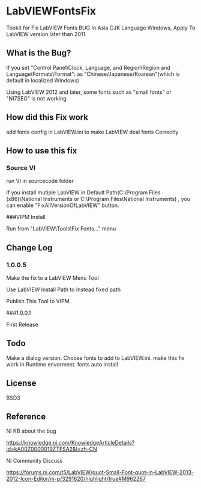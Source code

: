 # LabVIEWFontsFix
Tookit for Fix LabVIEW Fonts BUG In Asia CJK Language Windows, Apply To LabVIEW version later than 2011.

## What is the Bug?
If you set "Control Panel\Clock, Language, and Region\Region and Language\Formats\Format": as "Chinese/Japanese/Koarean"(which is default in localized Windows)

Using LabVIEW 2012 and later, some fonts such as "small fonts" or "NI7SEG" is not working

## How did this Fix work
add fonts config in LabVIEW.ini to make LabVIEW deal fonts Correctly 

## How to use this fix
### Source VI
run VI in sourcecode folder

If you install mutiple LabVIEW in Default Path(C:\Program Files (x86)\National Instruments or C:\Program Files\National Instruments) , you can enable "FixAllVersionOfLabVIEW" button.

###VIPM Install

Run from "LabVIEW\Tools\Fix Fonts..." menu

## Change Log
### 1.0.0.5

Make the fix to a LabVIEW Menu Tool

Use LabVIEW Install Path to Instead fixed path

Publish This Tool to VIPM

###1.0.0.1

First Release


## Todo
Make a dialog version.
Choose fonts to add to LabVIEW.ini.
make this fix work in Runtime envorment.
fonts auto install
## License
BSD3

## Reference
NI KB about the bug

https://knowledge.ni.com/KnowledgeArticleDetails?id=kA00Z0000019ZTFSA2&l=zh-CN


NI Community Discuss

https://forums.ni.com/t5/LabVIEW/quot-Small-Font-quot-in-LabVIEW-2013-2012-Icon-Editor/m-p/3291620/highlight/true#M962267

